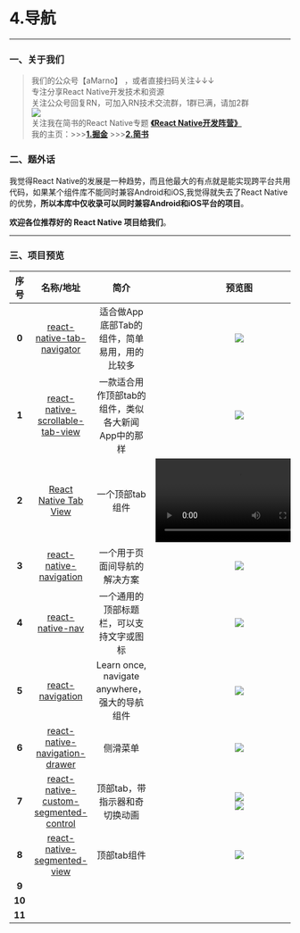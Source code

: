 # 4.导航
*****
### 一、关于我们
>我们的公众号【aMarno】 ，或者直接扫码关注↓↓↓
</br>专注分享React Native开发技术和资源
</br>关注公众号回复RN，可加入RN技术交流群，1群已满，请加2群
</br>![](https://github.com/MarnoDev/react-native-open-project/blob/master/res/wechatQR.jpg)
</br>关注我在简书的React Native专题 **[《React Native开发阵营》](http://www.jianshu.com/c/b4ce1d706d1f)**
</br>我的主页：>>>**[1.掘金](https://gold.xitu.io/user/56c1c513c24aa800534e85f3)** >>>**[2.简书](http://www.jianshu.com/u/174a09ba6c25)**

### 二、题外话
我觉得React Native的发展是一种趋势，而且他最大的有点就是能实现跨平台共用代码，如果某个组件库不能同时兼容Android和iOS,我觉得就失去了React Native的优势，**所以本库中仅收录可以同时兼容Android和iOS平台的项目**。

**欢迎各位推荐好的 React Native 项目给我们**。
*******
### 三、项目预览
|序号|名称/地址|简介|预览图|
|:---:|:---:|:---:|:---:|
|**0**|[react-native-tab-navigator](https://github.com/exponent/react-native-tab-navigator)|适合做App底部Tab的组件，简单易用，用的比较多|![](https://github.com/MarnoDev/react-native-eyepetizer/blob/master/screenshot/screenshot1.gif)|
|**1**|[react-native-scrollable-tab-view](https://github.com/skv-headless/react-native-scrollable-tab-view)|一款适合用作顶部tab的组件，类似各大新闻App中的那样|![](https://raw.githubusercontent.com/brentvatne/react-native-scrollable-tab-view/master/demo_images/demo.gif)|
|**2**|[React Native Tab View](https://github.com/react-native-community/react-native-tab-view)|一个顶部tab组件|![](https://raw.githubusercontent.com/satya164/react-native-tab-view/master/demo/demo.mp4)|
|**3**|[react-native-navigation](https://github.com/wix/react-native-navigation)|一个用于页面间导航的解决方案|![](https://github.com/wix/react-native/blob/master/assets/themes/bootstrap-3/images/demo.gif?raw=true)|
|**4**|[react-native-nav](https://github.com/jineshshah36/react-native-nav)|一个通用的顶部标题栏，可以支持文字或图标|![](https://github.com/jineshshah36/react-native-nav/blob/master/examples/assets/react-native-nav_preview_new.png)|
|**5**|[react-navigation](https://github.com/react-community/react-navigation)|Learn once, navigate anywhere，强大的导航组件|![](https://reactnavigation.org/assets/examples/first-navigation-android.png)|
|**6**|[react-native-navigation-drawer](https://github.com/ilansas/react-native-navigation-drawer)|侧滑菜单|![](https://camo.githubusercontent.com/61efef9f1b37be084618705222291cb95ee3dd1b/687474703a2f2f696d6731312e686f7374696e67706963732e6e65742f706963732f3238323336346769662e676966)|
|**7**|[react-native-custom-segmented-control](https://github.com/wix/react-native-custom-segmented-control)|顶部tab，带指示器和奇切换动画|![](https://github.com/wix/react-native-custom-segmented-control/blob/master/images/my_segmented1.gif)</br>![](https://github.com/wix/react-native-custom-segmented-control/blob/master/images/my_segmented6.gif)|
|**8**|[react-native-segmented-view](https://github.com/lelandrichardson/react-native-segmented-view)|顶部tab组件|![](https://camo.githubusercontent.com/6ecefade296b71c4aff53baa6169e241b0a54ebb/687474703a2f2f6d656469612e67697068792e636f6d2f6d656469612f336f456476326d766f4c5764576d7865696b2f67697068792e676966)|
|**9**|[]()||![]()|
|**10**|[]()||![]()|
|**11**|[]()||![]()|

